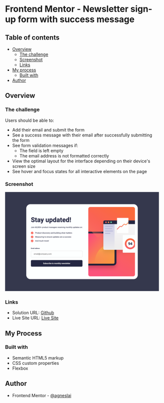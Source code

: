 # Frontend Mentor - Newsletter sign-up form with success message

## Table of contents

- [Overview](#overview)
  - [The challenge](#the-challenge)
  - [Screenshot](#screenshot)
  - [Links](#links)
- [My process](#my-process)
  - [Built with](#built-with)
- [Author](#author)

## Overview

### The challenge

Users should be able to:

- Add their email and submit the form
- See a success message with their email after successfully submitting the form
- See form validation messages if:
  - The field is left empty
  - The email address is not formatted correctly
- View the optimal layout for the interface depending on their device's screen size
- See hover and focus states for all interactive elements on the page

### Screenshot

![](./screenshot.png)

### Links

- Solution URL: [Github](https://github.com/agneslai/front-end-challenges)
- Live Site URL: [Live Site](https://your-live-site-url.com)

## My Process
### Built with

- Semantic HTML5 markup
- CSS custom properties
- Flexbox

## Author
- Frontend Mentor - [@agneslai](https://www.frontendmentor.io/profile/agneslai)
